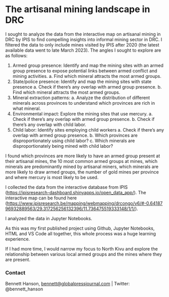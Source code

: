 # The artisanal mining landscape in DRC

I sought to analyze the data from the interactive map on artisanal mining in DRC by IPIS to find compelling insights into informal mining sector in DRC. I filtered the data to only include mines visited by IPIS after 2020 (the latest available data went to late March 2023). The angles I sought to explore are as follows:

1. Armed group presence: Identify and map the mining sites with an armed group presence to expose potential links between armed conflict and mining activities.
    a. Find which mineral attracts the most armed groups.
2. State/police presence: Identify and map the mining sites with state presence
    a. Check if there’s any overlap with armed group presence.
    b. Find which mineral attracts the most armed groups.
3. Mineral extraction patterns:
    a. Analyze the distribution of different minerals across provinces to understand which provinces are rich in what mineral.
4. Environmental impact: Explore the mining sites that use mercury.
    a. Check if there’s any overlap with armed group presence.
    b. Check if there’s any overlap with child labor.
5. Child labor: Identify sites employing child workers
    a. Check if there’s any overlap with armed group presence.
    b. Which provinces are disproportionately using child labor?
    c. Which minerals are disproportionately being mined with child labor?

I found which provinces are more likely to have an armed group present at their artisanal mines, the 10 most common armed groups at mines, which minerals are predominantly mined by artisanal miners, which minerals are more likely to draw armed groups, the number of gold mines per province and where mercury is most likely to be used.

I collected the data from the interactive database from IPIS (https://ipisresearch-dashboard.shinyapps.io/open_data_app/). The interactive map can be found here (https://www.ipisresearch.be/mapping/webmapping/drcongo/v6/#-0.6418796932889563/29.317256256132396/11.736475519333148/1/1/).

I analyzed the data in Jupyter Notebooks.

As this was my first published project using Github, Jupyter Notebooks, HTML and VS Code all together, this whole process was a huge learning experience.

If I had more time, I would narrow my focus to North Kivu and explore the relationship between various local armed groups and the mines where they are present.

### Contact

Bennett Hanson, bennett@globalpressjournal.com | Twitter: @bennett_hanson